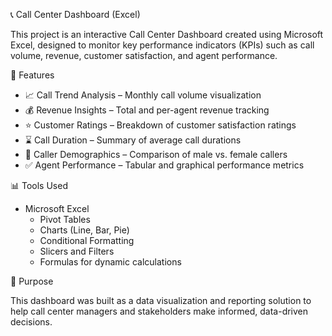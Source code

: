 📞 Call Center Dashboard (Excel)

This project is an interactive Call Center Dashboard created using Microsoft Excel, designed to monitor key performance indicators (KPIs) such as call volume, revenue, customer satisfaction, and agent performance.

 🧾 Features

- 📈 Call Trend Analysis – Monthly call volume visualization  
- 💰 Revenue Insights – Total and per-agent revenue tracking  
- ⭐ Customer Ratings – Breakdown of customer satisfaction ratings  
- ⌛ Call Duration – Summary of average call durations  
- 👥 Caller Demographics – Comparison of male vs. female callers  
- ✅ Agent Performance – Tabular and graphical performance metrics  

 📊 Tools Used

- Microsoft Excel
  - Pivot Tables
  - Charts (Line, Bar, Pie)
  - Conditional Formatting
  - Slicers and Filters
  - Formulas for dynamic calculations

 📌 Purpose

This dashboard was built as a data visualization and reporting solution to help call center managers and stakeholders make informed, data-driven decisions.



